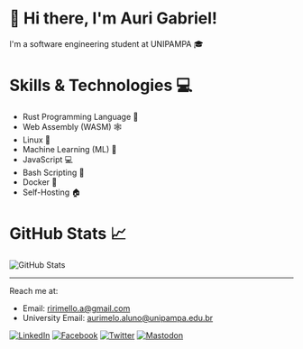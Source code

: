 # 🚀 Hi there, I'm Auri Gabriel!

I'm a software engineering student at UNIPAMPA 🎓 

# Skills & Technologies 💻

- Rust Programming Language 🦀
- Web Assembly (WASM) 🕸️
- Linux 🐧
- Machine Learning (ML) 🧠
- JavaScript 💻
- Bash Scripting 🐚
- Docker 🐳
- Self-Hosting 🏠

# GitHub Stats 📈

![GitHub Stats](https://github-readme-stats.vercel.app/api?username=auri-gabriel&show_icons=true&hide_border=true)



---

Reach me at:
- Email: ririmello.a@gmail.com
- University Email: aurimelo.aluno@unipampa.edu.br

[![LinkedIn][linkedin-shield]][linkedin-url]
[![Facebook][facebook-shield]][facebook-url]
[![Twitter][twitter-shield]][twitter-url]
[![Mastodon][mastodon-shield]][mastodon-url]

[linkedin-shield]: https://img.shields.io/badge/-LinkedIn-black.svg?style=flat-square&logo=linkedin&colorB=555
[linkedin-url]: https://linkedin.com/in/auri-gabriel
[facebook-shield]: https://img.shields.io/badge/-Facebook-black.svg?style=flat-square&logo=facebook&colorB=1877f2
[facebook-url]: https://facebook.com/auri.gabriel
[twitter-shield]: https://img.shields.io/badge/-Twitter-black.svg?style=flat-square&logo=twitter&colorB=1DA1F2
[twitter-url]: https://twitter.com/auri_gabriel
[mastodon-shield]: https://img.shields.io/badge/-Mastodon-black.svg?style=flat-square&logo=mastodon&colorB=3088D4
[mastodon-url]: https://mastodon.social/@auri_gabriel
